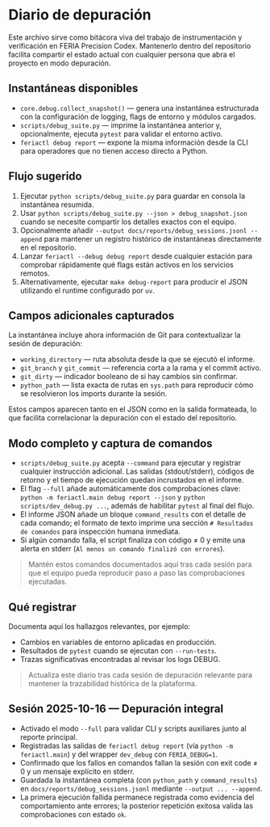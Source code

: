 # Diario de depuración

Este archivo sirve como bitácora viva del trabajo de instrumentación y verificación
en FERIA Precision Codex. Mantenerlo dentro del repositorio facilita compartir el
estado actual con cualquier persona que abra el proyecto en modo depuración.

## Instantáneas disponibles

* `core.debug.collect_snapshot()` — genera una instantánea estructurada con la
  configuración de logging, flags de entorno y módulos cargados.
* `scripts/debug_suite.py` — imprime la instantánea anterior y, opcionalmente,
  ejecuta `pytest` para validar el entorno activo.
* `feriactl debug report` — expone la misma información desde la CLI para
  operadores que no tienen acceso directo a Python.

## Flujo sugerido

1. Ejecutar `python scripts/debug_suite.py` para guardar en consola la
   instantánea resumida.
2. Usar `python scripts/debug_suite.py --json > debug_snapshot.json` cuando se
   necesite compartir los detalles exactos con el equipo.
3. Opcionalmente añadir `--output docs/reports/debug_sessions.jsonl --append`
   para mantener un registro histórico de instantáneas directamente en el
   repositorio.
4. Lanzar `feriactl --debug debug report` desde cualquier estación para comprobar
   rápidamente qué flags están activos en los servicios remotos.
5. Alternativamente, ejecutar `make debug-report` para producir el JSON utilizando
   el runtime configurado por `uv`.

## Campos adicionales capturados

La instantánea incluye ahora información de Git para contextualizar la sesión de
depuración:

* `working_directory` — ruta absoluta desde la que se ejecutó el informe.
* `git_branch` y `git_commit` — referencia corta a la rama y el commit activo.
* `git_dirty` — indicador booleano de si hay cambios sin confirmar.
* `python_path` — lista exacta de rutas en `sys.path` para reproducir cómo se
  resolvieron los imports durante la sesión.

Estos campos aparecen tanto en el JSON como en la salida formateada, lo que
facilita correlacionar la depuración con el estado del repositorio.

## Modo completo y captura de comandos

* `scripts/debug_suite.py` acepta `--command` para ejecutar y registrar cualquier
  instrucción adicional. Las salidas (stdout/stderr), códigos de retorno y el
  tiempo de ejecución quedan incrustados en el informe.
* El flag `--full` añade automáticamente dos comprobaciones clave: `python -m
  feriactl.main debug report --json` y `python scripts/dev_debug.py ...`, además
  de habilitar `pytest` al final del flujo.
* El informe JSON añade un bloque `command_results` con el detalle de cada
  comando; el formato de texto imprime una sección `# Resultados de comandos`
  para inspección humana inmediata.
* Si algún comando falla, el script finaliza con código ≠ 0 y emite una alerta en
  stderr (`Al menos un comando finalizó con errores`).

> Mantén estos comandos documentados aquí tras cada sesión para que el equipo
> pueda reproducir paso a paso las comprobaciones ejecutadas.

## Qué registrar

Documenta aquí los hallazgos relevantes, por ejemplo:

* Cambios en variables de entorno aplicadas en producción.
* Resultados de `pytest` cuando se ejecutan con `--run-tests`.
* Trazas significativas encontradas al revisar los logs DEBUG.

> Actualiza este diario tras cada sesión de depuración relevante para mantener
> la trazabilidad histórica de la plataforma.

## Sesión 2025-10-16 — Depuración integral

* Activado el modo `--full` para validar CLI y scripts auxiliares junto al
  reporte principal.
* Registradas las salidas de `feriactl debug report` (vía `python -m
  feriactl.main`) y del wrapper `dev_debug`
  con `FERIA_DEBUG=1`.
* Confirmado que los fallos en comandos fallan la sesión con exit code ≠ 0 y un
  mensaje explícito en stderr.
* Guardada la instantánea completa (con `python_path` y `command_results`) en
  `docs/reports/debug_sessions.jsonl` mediante `--output ... --append`.
* La primera ejecución fallida permanece registrada como evidencia del
  comportamiento ante errores; la posterior repetición exitosa valida las
  comprobaciones con estado `ok`.
